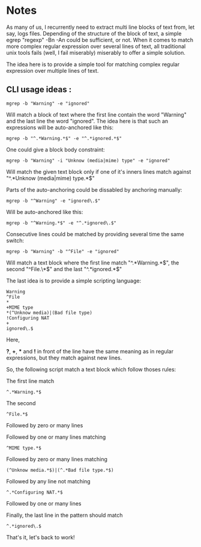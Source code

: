 # Notes

As many of us, I recurrently need to extract multi line blocks of text from, let say, logs files. Depending of the structure of the block of text, a simple egrep "regexp" -Bn -An could be sufficient, or not. When it comes to match more complex regular expression over several lines of text, all traditional unix tools fails (well, I fail miserably) miserably to offer a simple solution.

The idea here is to provide a simple tool for matching complex regular expression over multiple lines of text.

## CLI usage ideas :

    mgrep -b "Warning" -e "ignored"

Will match a block of text where the first line contain the word "Warning" and the last line the word "ignored".
The idea here is that such an expressions will be auto-anchored like this:

    mgrep -b "^.*Warning.*$" -e "^.*ignored.*$"

One could give a block body constraint:

    mgrep -b "Warning" -i "Unknow (media|mime) type" -e "ignored"

Will match the given text block only if one of it's inners lines match against "^.\*Unknow (media|mime) type.\*$"

Parts of the auto-anchoring could be dissabled by anchoring manually:

    mgrep -b "^Warning" -e "ignored\.$"

Will be auto-anchored like this:

    mgrep -b "^Warning.*$" -e "^.*ignored\.$"

Consecutive lines could be matched by providing several time the same switch:

    mgrep -b "Warning" -b "^File" -e "ignored"

Will match a text block where the first line match "^.\*Warning.\*$", the second "^File.\*$" and the last "^.\*ignored.\*$"

The last idea is to provide a simple scripting language:

    Warning
    ^File
    *
    +MIME type
    *(^Unknow media)|(Bad file type)
    !Configuring NAT
    +
    ignored\.$

Here, 

__?__, __+__, __*__ and __!__ in front of the line have the same meaning as in regular expressions, but they match against new lines.

So, the following script match a text block which follow thoses rules:

The first line match

    ^.*Warning.*$

The second

    ^File.*$

Followed by zero or many lines

Followed by one or many lines matching

    ^MIME type.*$

Followed by zero or many lines matching

    (^Unknow media.*$)|(^.*Bad file type.*$)

Followed by any line not matching

    ^.*Configuring NAT.*$

Followed by one or many lines

Finally, the last line in the pattern should match

    ^.*ignored\.$

That's it, let's back to work!
